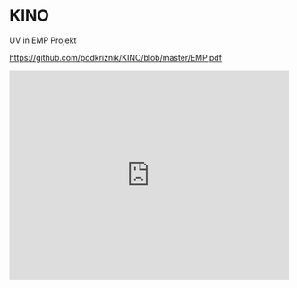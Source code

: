 # KINO
UV in EMP Projekt

https://github.com/podkriznik/KINO/blob/master/EMP.pdf

<embed src="https://drive.google.com/viewerng/
viewer?embedded=true&url=https://github.com/podkriznik/KINO/blob/master/EMP.pdf" width="500" height="375">
